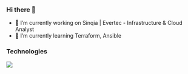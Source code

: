 ### Hi there 👋

- 🔭 I’m currently working on Sinqia | Evertec - Infrastructure & Cloud Analyst
- 🌱 I’m currently learning Terraform, Ansible

### Technologies 

<div>
            <img src="https://cdn.jsdelivr.net/gh/devicons/devicon@latest/icons/amazonwebservices/amazonwebservices-plain-wordmark.svg" />       
</div>




          
